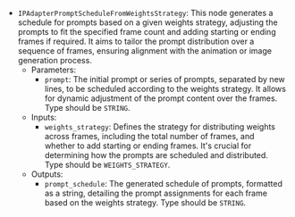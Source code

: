 - `IPAdapterPromptScheduleFromWeightsStrategy`: This node generates a schedule for prompts based on a given weights strategy, adjusting the prompts to fit the specified frame count and adding starting or ending frames if required. It aims to tailor the prompt distribution over a sequence of frames, ensuring alignment with the animation or image generation process.
    - Parameters:
        - `prompt`: The initial prompt or series of prompts, separated by new lines, to be scheduled according to the weights strategy. It allows for dynamic adjustment of the prompt content over the frames. Type should be `STRING`.
    - Inputs:
        - `weights_strategy`: Defines the strategy for distributing weights across frames, including the total number of frames, and whether to add starting or ending frames. It's crucial for determining how the prompts are scheduled and distributed. Type should be `WEIGHTS_STRATEGY`.
    - Outputs:
        - `prompt_schedule`: The generated schedule of prompts, formatted as a string, detailing the prompt assignments for each frame based on the weights strategy. Type should be `STRING`.
